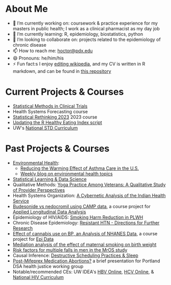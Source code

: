 # About Me

- 🔭 I’m currently working on: coursework & practice experience for my masters in public health; I work as a clinical pharmacist as my day job
- 🌱 I’m currently learning: R, epidemiology, biostatistics, python
- 👯 I’m looking to collaborate on: projects related to the epidemiology of chronic disease
- 📫 How to reach me: hoctor@pdx.edu
- 😄 Pronouns: he/him/his
- ⚡ Fun fact:s I enjoy [editing wikipedia](https://en.wikipedia.org/wiki/User:Matthew_Hoctor), and my CV is written in R markdown, and can be found in [this repository](https://github.com/matthew-hoctor/CV)

# Current Projects & Courses

 - [Statistical Methods in Clinical Trials](https://github.com/matthew-hoctor/BSTA517_Clinical_Trials)
 - Health Systems Forecasting course
 - [Statistical Rethinking 2023](https://github.com/rmcelreath/stat_rethinking_2023) 2023 course
 - [Updating the R Healthy Eating Index script](https://github.com/matthew-hoctor/hei2)
 - UW's [National STD Curriculum](https://www.std.uw.edu/)

# Past Projects & Courses

 - [Environmental Health](https://github.com/matthew-hoctor/ESHH511): 
   - [Reducing the Warming Effect of Asthma Care in the U.S.](https://docs.google.com/document/d/17ZraAnLnqFSJeaeSBb-zuxwyYlx30SAXlyRvj_9o0Mg/edit)
   - [Weekly blog on environmental health topics](https://sakai.ohsu.edu/portal/site/ESHH-511-OL-32492-Sp22/tool/83786476-2285-4e39-bd25-c7c610e65854/blog_view?blogid=8af1c3607fb63988017fd30342df0003)
 - [Statistical Learning & Data Science](https://github.com/matthew-hoctor/BSTA522)
 - Qualitative Methods: [Yoga Practice Among Veterans:  A Qualitative Study of Provider Perspectives](https://github.com/matthew-hoctor/qualitative)
 - Health Systems Organization: [A Cybernetic Analysis of the Indian Health Service](https://docs.google.com/document/d/1w09FFrJdCCxiJ49XKAAZ0l4M6cumREgk6LKYoB2KrIQ/)
 -  [Budesonide vs nedocromil using CAMP data](https://github.com/matthew-hoctor/Respiratory-Infection-Project), a course project for [Applied Longitudinal Data Analysis](https://github.com/matthew-hoctor/BSTA519)
 - Epidemiology of HIV/AIDS: [Smoking Harm Reduction in PLWH](https://github.com/matthew-hoctor/Smoking-Harm-Reduction)
 - Chronic Disease Epidemiology: [Resistant HTN - Directions for Further Research](https://docs.google.com/document/d/1bjYx40d9Mizrq9GW-66nM0O1EufY8ojladDPcjmhPV0/edit?usp=sharing)
 - [Effect of cannabis use on BP, an Analysis of NHANES Data](https://github.com/matthew-hoctor/Marijuana-HTN---EPI536), a course project for [Epi Data](https://github.com/matthew-hoctor/EPI536-Assignments)
 - [Mediation analysis of the effect of maternal smoking on birth weight](https://github.com/matthew-hoctor/BSTA512-Project)
 - [Risk factors for multiple falls in men in the MrOS study](https://github.com/matthew-hoctor/BSTA513-Group6-project)
 - Causal Inference: [Destructive Scheduling Practices & Sleep](https://github.com/matthew-hoctor/EPI514SLEEP)
 - [Post-Mifeprex Medication Abortions?](https://docs.google.com/presentation/d/1HJhqOJX8uQ5KFuclBJ3vQ4ZikPioclw_VsiHGuMAwaA/view) a brief presentation for Portland DSA health justice working group
 - Notable/recommended CEs: UW IDEA's [HBV Online](https://www.hepatitisb.uw.edu/), [HCV Online](https://hepatitisc.uw.edu/), & [National HIV Curriculum](https://hiv.uw.edu/)